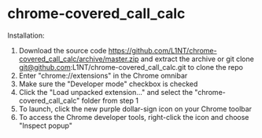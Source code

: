 chrome-covered_call_calc
========================
Installation:
  1. Download the source code
        https://github.com/L1NT/chrome-covered_call_calc/archive/master.zip and extract the archive
          or
        git clone git@github.com:L1NT/chrome-covered_call_calc.git to clone the repo
  2. Enter "chrome://extensions" in the Chrome omnibar
  3. Make sure the "Developer mode" checkbox is checked
  4. Click the "Load unpacked extension..." and select the "chrome-covered_call_calc" folder from step 1
  5. To launch, click the new purple dollar-sign icon on your Chrome toolbar
  6. To access the Chrome developer tools, right-click the icon and choose "Inspect popup"
